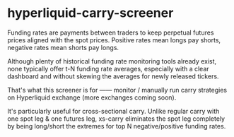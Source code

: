 # hyperliquid-carry-screener
Funding rates are payments between traders to keep perpetual futures prices aligned with the spot prices. Positive rates mean longs pay shorts, negative rates mean shorts pay longs.

Although plenty of historical funding rate monitoring tools already exist, none typically offer t-N funding rate averages, especially with a clear dashboard and without skewing the averages for newly released tickers.

That's what this screener is for —— monitor / manually run carry strategies on Hyperliquid exchange (more exchanges coming soon). 

It's particularly useful for cross-sectional carry. Unlike regular carry with one spot leg & one futures leg, xs-carry eliminates the spot leg completely by being long/short the extremes for top N negative/positive funding rates.
